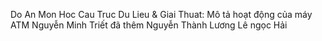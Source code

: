 Do An Mon Hoc Cau Truc Du Lieu & Giai Thuat:
Mô tả hoạt động của máy ATM
Nguyễn Minh Triết đã thêm
Nguyễn Thành Lương
Lê ngọc Hải
